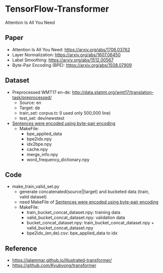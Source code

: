 # TensorFlow-Transformer
Attention Is All You Need

## Paper
   * Attention Is All You Need: https://arxiv.org/abs/1706.03762
   * Layer Normalization: https://arxiv.org/abs/1607.06450
   * Label Smoothing: https://arxiv.org/abs/1512.00567 
   * Byte-Pair Encoding (BPE): https://arxiv.org/abs/1508.07909  

## Dataset
   * Preprocessed WMT17 en-de: http://data.statmt.org/wmt17/translation-task/preprocessed/  
      * Source: en
      * Target: de
      * train_set: corpus.tc (I used only 500,000 line)
      * test_set: dev/newstest
   * [Sentences were encoded using byte-pair encoding](https://github.com/SeonbeomKim/Python-Bype_Pair_Encoding)
      * MakeFile: 
         * bpe_applied_data
         * bpe2idx.npy 
         * idx2bpe.npy 
         * cache.npy
         * merge_info.npy
         * word_frequency_dictionary.npy 

## Code
   * make_train_valid_set.py
      * generate concatenated(source||target) and bucketed data (train, valid dataset)
      * need MakeFile of [Sentences were encoded using byte-pair encoding](https://github.com/SeonbeomKim/Python-Bype_Pair_Encoding) 
      * MakeFile: 
         * train_bucket_concat_dataset.npy: training data
         * valid_bucket_concat_dataset.npy: validation data 
         * bucket_concat_dataset.npy: train_bucket_concat_dataset.npy + valid_bucket_concat_dataset.npy
         * bpe2idx_(en,de).csv: bpe_applied_data to idx
         
      
## Reference
   * https://jalammar.github.io/illustrated-transformer/
   * https://github.com/Kyubyong/transformer
